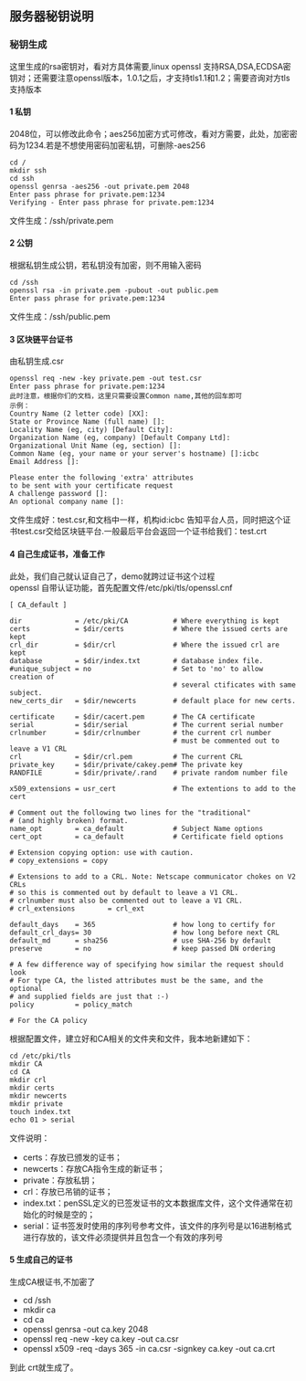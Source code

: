 ## 服务器秘钥说明

### 秘钥生成

这里生成的rsa密钥对，看对方具体需要,linux openssl 支持RSA,DSA,ECDSA密钥对；还需要注意openssl版本，1.0.1之后，才支持tls1.1和1.2；需要咨询对方tls支持版本

#### 1 私钥
2048位，可以修改此命令；aes256加密方式可修改，看对方需要，此处，加密密码为1234.若是不想使用密码加密私钥，可删除-aes256

````
cd /  
mkdir ssh  
cd ssh  
openssl genrsa -aes256 -out private.pem 2048
Enter pass phrase for private.pem:1234
Verifying - Enter pass phrase for private.pem:1234
````

文件生成：/ssh/private.pem

#### 2 公钥
根据私钥生成公钥，若私钥没有加密，则不用输入密码

````
cd /ssh
openssl rsa -in private.pem -pubout -out public.pem
Enter pass phrase for private.pem:1234
````
文件生成：/ssh/public.pem

#### 3 区块链平台证书
由私钥生成.csr
````
openssl req -new -key private.pem -out test.csr
Enter pass phrase for private.pem:1234
此时注意，根据你们的文档，这里只需要设置Common name,其他的回车即可
示例：
Country Name (2 letter code) [XX]:
State or Province Name (full name) []:
Locality Name (eg, city) [Default City]:
Organization Name (eg, company) [Default Company Ltd]:
Organizational Unit Name (eg, section) []:
Common Name (eg, your name or your server's hostname) []:icbc
Email Address []:

Please enter the following 'extra' attributes
to be sent with your certificate request
A challenge password []:
An optional company name []:
````
文件生成好：test.csr,和文档中一样，机构id:icbc 告知平台人员，同时把这个证书test.csr交给区块链平台.一般最后平台会返回一个证书给我们：test.crt

#### 4 自己生成证书，准备工作
此处，我们自己就认证自己了，demo就跨过证书这个过程  
openssl 自带认证功能，首先配置文件/etc/pki/tls/openssl.cnf  
````
[ CA_default ]

dir             = /etc/pki/CA           # Where everything is kept
certs           = $dir/certs            # Where the issued certs are kept
crl_dir         = $dir/crl              # Where the issued crl are kept
database        = $dir/index.txt        # database index file.
#unique_subject = no                    # Set to 'no' to allow creation of
                                        # several ctificates with same subject.
new_certs_dir   = $dir/newcerts         # default place for new certs.

certificate     = $dir/cacert.pem       # The CA certificate
serial          = $dir/serial           # The current serial number
crlnumber       = $dir/crlnumber        # the current crl number
                                        # must be commented out to leave a V1 CRL
crl             = $dir/crl.pem          # The current CRL
private_key     = $dir/private/cakey.pem# The private key
RANDFILE        = $dir/private/.rand    # private random number file

x509_extensions = usr_cert              # The extentions to add to the cert

# Comment out the following two lines for the "traditional"
# (and highly broken) format.
name_opt        = ca_default            # Subject Name options
cert_opt        = ca_default            # Certificate field options

# Extension copying option: use with caution.
# copy_extensions = copy

# Extensions to add to a CRL. Note: Netscape communicator chokes on V2 CRLs
# so this is commented out by default to leave a V1 CRL.
# crlnumber must also be commented out to leave a V1 CRL.
# crl_extensions        = crl_ext

default_days    = 365                   # how long to certify for
default_crl_days= 30                    # how long before next CRL
default_md      = sha256                # use SHA-256 by default
preserve        = no                    # keep passed DN ordering

# A few difference way of specifying how similar the request should look
# For type CA, the listed attributes must be the same, and the optional
# and supplied fields are just that :-)
policy          = policy_match

# For the CA policy

````
根据配置文件，建立好和CA相关的文件夹和文件，我本地新建如下：
````
cd /etc/pki/tls
mkdir CA
cd CA
mkdir crl
mkdir certs
mkdir newcerts
mkdir private
touch index.txt
echo 01 > serial
````
文件说明：
- certs：存放已颁发的证书；
- newcerts：存放CA指令生成的新证书；
- private：存放私钥；
- crl：存放已吊销的证书；
- index.txt：penSSL定义的已签发证书的文本数据库文件，这个文件通常在初始化的时候是空的；
- serial：证书签发时使用的序列号参考文件，该文件的序列号是以16进制格式进行存放的，该文件必须提供并且包含一个有效的序列号

#### 5 生成自己的证书

生成CA根证书,不加密了
- cd /ssh
- mkdir ca
- cd ca
- openssl genrsa -out ca.key 2048
- openssl req -new -key ca.key -out ca.csr
- openssl x509 -req -days 365 -in ca.csr -signkey ca.key -out ca.crt

到此 crt就生成了。
